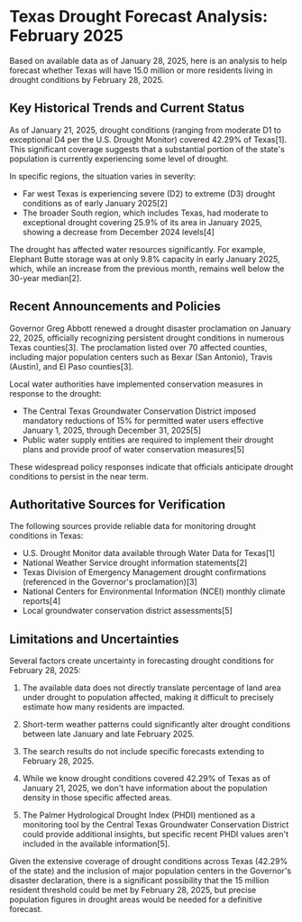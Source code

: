 # Texas Drought Forecast Analysis: February 2025

Based on available data as of January 28, 2025, here is an analysis to help forecast whether Texas will have 15.0 million or more residents living in drought conditions by February 28, 2025.

## Key Historical Trends and Current Status

As of January 21, 2025, drought conditions (ranging from moderate D1 to exceptional D4 per the U.S. Drought Monitor) covered 42.29% of Texas[1]. This significant coverage suggests that a substantial portion of the state's population is currently experiencing some level of drought.

In specific regions, the situation varies in severity:
- Far west Texas is experiencing severe (D2) to extreme (D3) drought conditions as of early January 2025[2]
- The broader South region, which includes Texas, had moderate to exceptional drought covering 25.9% of its area in January 2025, showing a decrease from December 2024 levels[4]

The drought has affected water resources significantly. For example, Elephant Butte storage was at only 9.8% capacity in early January 2025, which, while an increase from the previous month, remains well below the 30-year median[2].

## Recent Announcements and Policies

Governor Greg Abbott renewed a drought disaster proclamation on January 22, 2025, officially recognizing persistent drought conditions in numerous Texas counties[3]. The proclamation listed over 70 affected counties, including major population centers such as Bexar (San Antonio), Travis (Austin), and El Paso counties[3].

Local water authorities have implemented conservation measures in response to the drought:
- The Central Texas Groundwater Conservation District imposed mandatory reductions of 15% for permitted water users effective January 1, 2025, through December 31, 2025[5]
- Public water supply entities are required to implement their drought plans and provide proof of water conservation measures[5]

These widespread policy responses indicate that officials anticipate drought conditions to persist in the near term.

## Authoritative Sources for Verification

The following sources provide reliable data for monitoring drought conditions in Texas:
- U.S. Drought Monitor data available through Water Data for Texas[1]
- National Weather Service drought information statements[2]
- Texas Division of Emergency Management drought confirmations (referenced in the Governor's proclamation)[3]
- National Centers for Environmental Information (NCEI) monthly climate reports[4]
- Local groundwater conservation district assessments[5]

## Limitations and Uncertainties

Several factors create uncertainty in forecasting drought conditions for February 28, 2025:

1. The available data does not directly translate percentage of land area under drought to population affected, making it difficult to precisely estimate how many residents are impacted.

2. Short-term weather patterns could significantly alter drought conditions between late January and late February 2025.

3. The search results do not include specific forecasts extending to February 28, 2025.

4. While we know drought conditions covered 42.29% of Texas as of January 21, 2025, we don't have information about the population density in those specific affected areas.

5. The Palmer Hydrological Drought Index (PHDI) mentioned as a monitoring tool by the Central Texas Groundwater Conservation District could provide additional insights, but specific recent PHDI values aren't included in the available information[5].

Given the extensive coverage of drought conditions across Texas (42.29% of the state) and the inclusion of major population centers in the Governor's disaster declaration, there is a significant possibility that the 15 million resident threshold could be met by February 28, 2025, but precise population figures in drought areas would be needed for a definitive forecast.